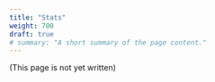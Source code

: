 ```yaml
---
title: "Stats"
weight: 700
draft: true
# summary: "A short summary of the page content."
---
```


(This page is not yet written)
